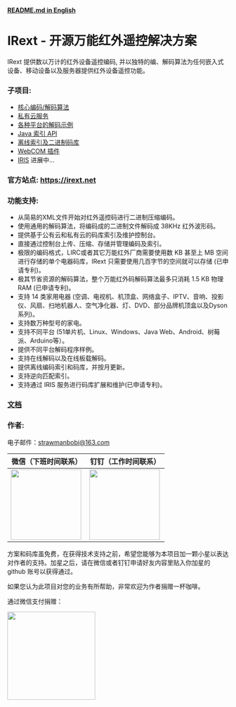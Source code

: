 __[README.md in English](https://github.com/irext/irext/blob/master/README.md)__

# IRext - 开源万能红外遥控解决方案

  IRext 提供数以万计的红外设备遥控编码, 并以独特的编、解码算法为任何嵌入式设备、移动设备以及服务器提供红外设备遥控功能。

### 子项目:
- [核心编码/解码算法](https://github.com/irext/core)
- [私有云服务](https://github.com/irext/private-cloud)
- [各种平台的解码示例](https://github.com/irext/irext-examples)
- [Java 索引 API](https://github.com/irext/irext-web-api)
- [离线索引及二进制码库](https://github.com/irext/database)
- [WebCOM 插件](https://github.com/irext/irext-web-com)
- [IRIS]() 进展中...


### 官方站点: https://irext.net


### 功能支持:
- 从简易的XML文件开始对红外遥控码进行二进制压缩编码。
- 使用通用的解码算法，将编码成的二进制文件解码成 38KHz 红外波形码。
- 提供基于公有云和私有云的码库索引及维护控制台。
- 直接通过控制台上传、压缩、存储并管理编码及索引。
- 极限的编码格式，LIRC或者其它万能红外厂商需要使用数 KB 甚至上 MB 空间进行存储的单个电器码库，IRext 只需要使用几百字节的空间就可以存储 (已申请专利)。
- 极其节省资源的解码算法，整个万能红外码解码算法最多只消耗 1.5 KB 物理 RAM (已申请专利)。
- 支持 14 类家用电器 (空调、电视机、机顶盒、网络盒子、IPTV、音响、投影仪、风扇、扫地机器人、空气净化器、灯、DVD、部分品牌机顶盒以及Dyson系列)。
- 支持数万种型号的家电。
- 支持不同平台 (51单片机、Linux、Windows、Java Web、Android、树莓派、Arduino等）。
- 提供不同平台解码程序样例。
- 支持在线解码以及在线板载解码。
- 提供离线编码索引和码库，并按月更新。
- 支持逆向匹配索引。
- 支持通过 IRIS 服务进行码库扩展和维护(已申请专利)。

### [文档](https://irext.net/doc/)


### 作者: 

电子邮件：strawmanbobi@163.com

微信（下班时间联系）                     |  钉钉（工作时间联系）
:-------------------------:|:-------------------------:
<img src="http://irext-static.oss-cn-hangzhou.aliyuncs.com/wechat.png" align="left" height="160" width="160">  |  <img src="http://irext-static.oss-cn-hangzhou.aliyuncs.com/dingtalk.png" align="left" height="160" width="160">

方案和码库虽免费，在获得技术支持之前，希望您能够为本项目加一颗小星以表达对作者的支持。加星之后，请在微信或者钉钉申请好友内容里贴入你加星的 github 账号以获得通过。

如果您认为此项目对您的业务有所帮助，非常欢迎为作者捐赠一杯咖啡。

通过微信支付捐赠：

<img src="http://irext-static.oss-cn-hangzhou.aliyuncs.com/donate.png" align="left" height="200" width="200">
